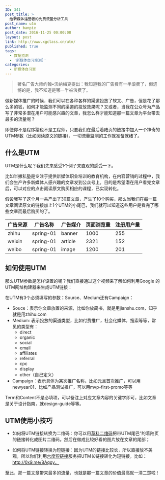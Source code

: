 ```yaml
---
ID: 341
post_title: >
  给新媒体运营者的免费流量分析工具
post_name: utm
author: banpie
post_date: 2016-11-25 00:00:00
layout: post
link: http://www.xgclass.cn/utm/
published: true
tags:
  - 数据监测
  - '新媒体自习室测]'
categories:
  - 新媒体自习室
---
```

> 著名广告大师约翰•沃纳梅克提出：我知道我的广告费有一半浪费了，但遗憾的是，我不知道是哪一半被浪费了。

做新媒体推广的时候，我们可以在各种各样的渠道投放了软文、广告，但是花了那么多的钱，如何才能监测不同的渠道的投放效果呢？又或者，当我在公众号为产品写了非常多潜在用户可能感兴趣的文章，我怎么样才能知道那一篇文章为平台带去最多的流量呢？

即便你不是程序猿也不是工程师，只要我们在最后着陆页的链接中加入一个神奇的UTM参数（比如阅读原文的链接），一切流量监测的工作就准备就绪了。

## 什么是UTM

UTM是什么呢？我们先来感受1个例子来直观的感受一下。

比如半撇私塾是专注于提供新媒体职业培训的教育机构，在内容营销的过程中，我们会生产许多新媒体人感兴趣的文章发到公众号上，目的是希望潜在用户看完文章后，可以对应的点击阅读原文购买相应的课程，已实现转化。

假设我写了这个月一共产出了30篇文章，产生了10个购买，那么当我们在每一篇文章阅读原文的链接加上1个UTM的小尾巴，我们就可以知道这些用户是看完了哪些文章而最后购买的了。

| 广告来源   | 广告名称      | 广告媒介    | 页面浏览量 | 注册用户量 |
| ------ | --------- | ------- | ----- | ----- |
| zhihu  | spring-01 | banner  | 1000  | 255   |
| weixin | spring-01 | article | 2321  | 152   |
| weibo  | spring-01 | image   | 1200  | 201   |

## 如何使用UTM

那么UTM参数是怎样设置的呢？我们直接通过这个视频来了解如何利用Google 的UTM网址构建器来生成UTM链接：

在UTM有3个必须填写的参数：Source、Medium还有Campaign：

*   Souce：表示你文章放置的来源，比如你放简书，就是用jianshu.com，知乎就是用zhihu.com
*   Medium: 表示投放的渠道类型，比如付费推广，社会化媒体，搜索等等，常见的类型有： 
    *   direct
    *   organic
    *   social
    *   email
    *   affiliates
    *   referral
    *   cpc
    *   display
    *   other（自己定义）
*   Campaign：表示具体为某次推广名称，比如元旦首次推广，可以用newyear01，比如产品测试推广，可以用mvp-first-promo等等

Term和Content不是必填项，可以备注上对应文章内容的关键字即可，比如文章是关于设计指南，就design-guide等等。

## UTM使用小技巧

*   如何将UTM链接转换为二维码：你可以用[草料二维码][1]把带UTM尾巴”的着陆页的链接转化成图片二维码，然后在做成比较好看的图片放在文章的尾部；

*   如何将UTM链接转换为短链接：因为UTM的链接比较长，所以直接放不美观，所以你们利用[六度短链接][2]服务把UTM长链接转化为短链接，比如：http://0x9.me/8Aqgy。

至此，那一篇文章带来最多的流量，也就是那一篇文章的价值最高就一清二楚啦！

 [1]: http://cli.im/
 [2]: https://0x3.me/